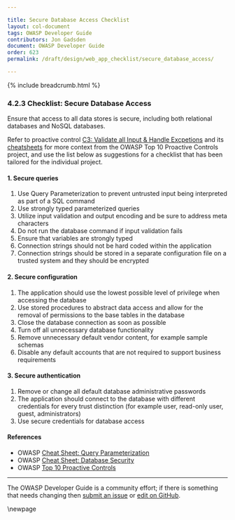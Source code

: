 ```yaml
---

title: Secure Database Access Checklist
layout: col-document
tags: OWASP Developer Guide
contributors: Jon Gadsden
document: OWASP Developer Guide
order: 623
permalink: /draft/design/web_app_checklist/secure_database_access/

---
```


{% include breadcrumb.html %}

### 4.2.3 Checklist: Secure Database Access

Ensure that access to all data stores is secure, including both relational databases and NoSQL databases.

Refer to proactive control [C3: Validate all Input & Handle Excpetions][control3] and its [cheatsheets][csproactive-c3]
for more context from the OWASP Top 10 Proactive Controls project,
and use the list below as suggestions for a checklist that has been tailored for the individual project.

#### 1. Secure queries

1. Use Query Parameterization to prevent untrusted input being interpreted as part of a SQL command
1. Use strongly typed parameterized queries
1. Utilize input validation and output encoding and be sure to address meta characters
1. Do not run the database command if input validation fails
1. Ensure that variables are strongly typed
1. Connection strings should not be hard coded within the application
1. Connection strings should be stored in a separate configuration file on a trusted system and they should be encrypted

#### 2. Secure configuration

1. The application should use the lowest possible level of privilege when accessing the database
1. Use stored procedures to abstract data access and allow for the removal of permissions to the base tables in the database
1. Close the database connection as soon as possible
1. Turn off all unnecessary database functionality
1. Remove unnecessary default vendor content, for example sample schemas
1. Disable any default accounts that are not required to support business requirements

#### 3. Secure authentication

1. Remove or change all default database administrative passwords
1. The application should connect to the database with different credentials for every trust distinction
    (for example user, read-only user, guest, administrators)
1. Use secure credentials for database access

#### References

* OWASP [Cheat Sheet: Query Parameterization][csquery]
* OWASP [Cheat Sheet: Database Security][csdb]
* OWASP [Top 10 Proactive Controls][proactive10]

----

The OWASP Developer Guide is a community effort; if there is something that needs changing
then [submit an issue][issue060203] or [edit on GitHub][edit060203].

[csproactive-c3]: https://cheatsheetseries.owasp.org/IndexProactiveControls.html#c3-secure-database-access
[control3]: https://top10proactive.owasp.org/the-top-10/c3-validate-input-and-handle-exceptions/
[csdb]: https://cheatsheetseries.owasp.org/cheatsheets/Database_Security_Cheat_Sheet
[csquery]: https://cheatsheetseries.owasp.org/cheatsheets/Query_Parameterization_Cheat_Sheet
[edit060203]: https://github.com/OWASP/www-project-developer-guide/blob/main/draft/06-design/02-web-app-checklist/03-secure-database-access.md
[issue060203]: https://github.com/OWASP/www-project-developer-guide/issues/new?labels=enhancement&template=request.md&title=Update:%2006-design/02-web-app-checklist/03-secure-database-access
[proactive10]: https://top10proactive.owasp.org/

\newpage
